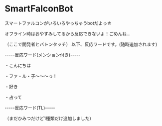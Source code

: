 # SmartFalconBot
スマートファルコンがいろいろやっちゃうbotだよっ☆

オフライン時はおやすみしてるから反応できないよ！ごめんね...

（ここで開発者とバトンタッチ）
以下、反応ワードです。(随時追加されます)

-----反応ワード(メンション付き)-----

・こんにちは

・ファ・ル・子～～～っ！

・好き

・占って

-----反応ワード(TL)-----


（まだひみつだけど1種類だけ追加しました）

